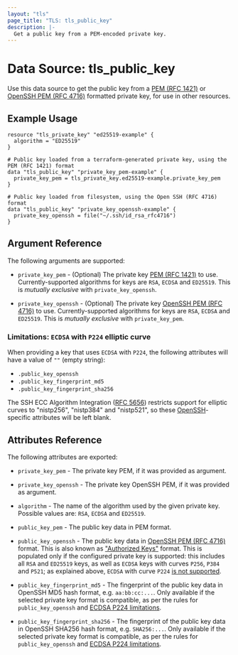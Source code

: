 ```yaml
---
layout: "tls"
page_title: "TLS: tls_public_key"
description: |-
  Get a public key from a PEM-encoded private key.
---
```


# Data Source: tls_public_key

Use this data source to get the public key from a [PEM (RFC 1421)](https://datatracker.ietf.org/doc/html/rfc1421)
or [OpenSSH PEM (RFC 4716)](https://datatracker.ietf.org/doc/html/rfc4716) formatted private key,
for use in other resources.

## Example Usage

```hcl
resource "tls_private_key" "ed25519-example" {
  algorithm = "ED25519"
}

# Public key loaded from a terraform-generated private key, using the PEM (RFC 1421) format
data "tls_public_key" "private_key_pem-example" {
  private_key_pem = tls_private_key.ed25519-example.private_key_pem
}

# Public key loaded from filesystem, using the Open SSH (RFC 4716) format
data "tls_public_key" "private_key_openssh-example" {
  private_key_openssh = file("~/.ssh/id_rsa_rfc4716")
}
```

## Argument Reference

The following arguments are supported:

* `private_key_pem` - (Optional) The private key [PEM (RFC 1421)](https://datatracker.ietf.org/doc/html/rfc1421)
  to use. Currently-supported algorithms for keys are `RSA`, `ECDSA` and `ED25519`.
  This is _mutually exclusive_ with `private_key_openssh`. 
  
* `private_key_openssh` - (Optional) The private key [OpenSSH PEM (RFC 4716)](https://datatracker.ietf.org/doc/html/rfc4716)
  to use. Currently-supported algorithms for keys are `RSA`, `ECDSA` and `ED25519`.
  This is _mutually exclusive_ with `private_key_pem`.

### Limitations: `ECDSA` with `P224` elliptic curve

When providing a key that uses `ECDSA` with `P224`, the following attributes will have a value of `""` (empty string):

* `.public_key_openssh`
* `.public_key_fingerprint_md5`
* `.public_key_fingerprint_sha256`

The SSH ECC Algorithm Integration ([RFC 5656](https://datatracker.ietf.org/doc/html/rfc5656))
restricts support for elliptic curves to "nistp256", "nistp384" and "nistp521",
so these [OpenSSH](https://www.openssh.com/)-specific attributes will be left blank.

## Attributes Reference

The following attributes are exported:

* `private_key_pem` - The private key PEM, if it was provided as argument.

* `private_key_openssh` - The private key OpenSSH PEM, if it was provided as argument.

* `algorithm` - The name of the algorithm used by the given private key.
  Possible values are: `RSA`, `ECDSA` and `ED25519`.

* `public_key_pem` - The public key data in PEM format.

* `public_key_openssh` - The public key data in [OpenSSH PEM (RFC 4716)](https://datatracker.ietf.org/doc/html/rfc4716)
  format. This is also known as
  ["Authorized Keys"](https://www.ssh.com/academy/ssh/authorized_keys/openssh#format-of-the-authorized-keys-file)
  format. This is populated only if the configured private key is supported:
  this includes all `RSA` and `ED25519` keys, as well as `ECDSA` keys with curves
  `P256`, `P384` and `P521`; as explained above, `ECDSA` with curve `P224`
  [is not supported](#limitations-ecdsa-with-p224-elliptic-curve). 

* `public_key_fingerprint_md5` - The fingerprint of the public key data in
  OpenSSH MD5 hash format, e.g. `aa:bb:cc:...`. Only available if the
  selected private key format is compatible, as per the rules for
  `public_key_openssh` and [ECDSA P224 limitations](#limitations-ecdsa-with-p224-elliptic-curve).

* `public_key_fingerprint_sha256` - The fingerprint of the public key data in
  OpenSSH SHA256 hash format, e.g. `SHA256:...`. Only available if the
  selected private key format is compatible, as per the rules for
  `public_key_openssh` and [ECDSA P224 limitations](#limitations-ecdsa-with-p224-elliptic-curve).
